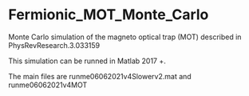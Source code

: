 # Fermionic_MOT_Monte_Carlo
Monte Carlo simulation of the magneto optical trap (MOT) described in PhysRevResearch.3.033159

This simulation can be runned in Matlab 2017 +.

The main files are runme06062021v4Slowerv2.mat and runme06062021v4MOT 
